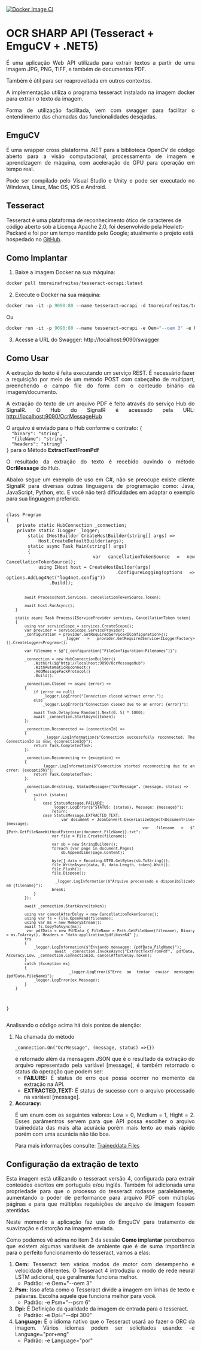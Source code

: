 [![Docker Image CI](https://github.com/tmoreirafreitas/OcrSharp/actions/workflows/docker-image.yml/badge.svg)](https://github.com/tmoreirafreitas/OcrSharp/actions/workflows/docker-image.yml)

# OCR SHARP API (Tesseract + EmguCV + .NET5)
<div style="text-align:justify; text-justify:inter-word;">
<p>É uma aplicação Web API utilizada para extrair textos a partir de uma imagem JPG, PNG, TIFF, e também de documentos PDF.</p>
<p>Também é útil para ser reaproveitada em outros contextos.</p> 
<p>A implementação utiliza o programa tesseract instalado na imagem docker para extrair o texto da imagem.</p>
<p>Forma de utilização facilitada, vem com swagger para facilitar o entendimento das chamadas das funcionalidades desejadas.</p>
</div>

## EmguCV
<div style="text-align:justify; text-justify:inter-word;">
<p>É uma wrapper cross plataforma .NET para a biblioteca OpenCV de código aberto para a visão computacional, processamento de imagem e aprendizagem de máquina, com aceleração de GPU para operação em tempo real.</p>
<p>Pode ser compilado pelo Visual Studio e Unity e pode ser executado no Windows, Linux, Mac OS, iOS e Android.</p>
</div>

## Tesseract
Tesseract é uma plataforma de reconhecimento ótico de caracteres de código aberto sob a Licença Apache 2.0, foi desenvolvido pela Hewlett-Packard e foi por um tempo mantido pelo Google; atualmente o projeto está hospedado no [GitHub](https://github.com/tesseract-ocr/tesseract).

## Como Implantar
1. Baixe a imagem Docker na sua máquina:
```Powershell
docker pull tmoreirafreitas/tesseract-ocrapi:latest
```

2. Execute o Docker na sua máquina:
```Powershell
docker run -it -p 9090:80 --name tesseract-ocrapi -d tmoreirafreitas/tesseract-ocrapi
```
Ou
```Powershell
docker run -it -p 9090:80 --name tesseract-ocrapi -e Oem="--oem 3" -e Psm="--psm 6" -e Dpi="--dpi 300" -e Language="por" -d tmoreirafreitas/tesseract-ocrapi
```

3. Acesse a URL do Swagger: http://localhost:9090/swagger

## Como Usar
<div style="text-align:justify; text-justify:inter-word;">
<p>A extração do texto é feita executando um serviço REST. É necessário fazer a requisição por meio de um método POST com cabeçalho de multipart, preenchendo o campo file do form com o conteúdo binário da imagem/documento.</p>
<p>A extração do texto de um arquivo PDF é feito através do serviço Hub do SignalR. 
O Hub do SignalR é acessado pela URL: <a href="http://localhost:9090/OcrMessageHub" rel="nofollow">http://localhost:9090/OcrMessageHub</a>
</p>
<p>O arquivo é enviado para o Hub conforme o contrato: <code>{
  "binary": "string",
  "fileName": "string",
  "headers": "string"
}</code> para o Método <strong>ExtractTextFromPdf</strong></p>
<p>O resultado da extração do texto é recebido ouvindo o método <strong>OcrMessage</strong> do Hub.</p>

<p>Abaixo segue um exemplo de uso em C#, não se preocupe existe cliente SignalR para diversas outras linguagens de programação como: Java, JavaScript, Python, etc. E você não terá dificuldades em adaptar o exemplo para sua linguagem preferida.</p>
<pre lang='cs'>
<code>
class Program
{
	private static HubConnection _connection;
	private static ILogger _logger;
        static IHostBuilder CreateHostBuilder(string[] args) =>
            Host.CreateDefaultBuilder(args);
        static async Task Main(string[] args)
        {
            var cancellationTokenSource = new CancellationTokenSource();
            using IHost host = CreateHostBuilder(args)
                .ConfigureLogging(options => options.AddLog4Net("log4net.config"))
                .Build();

            await Process(host.Services, cancellationTokenSource.Token);

            await host.RunAsync();
        }

        static async Task Process(IServiceProvider services, CancellationToken token)
        {
            using var serviceScope = services.CreateScope();
            var provider = serviceScope.ServiceProvider;
            _configuration = provider.GetRequiredService<IConfiguration>();
            _logger = provider.GetRequiredService<ILoggerFactory>().CreateLogger<Program>();

            var filename = $@"{_configuration["FileConfiguration:Filenames"]}";

            _connection = new HubConnectionBuilder()
                .WithUrl($@"http://localhost:9090/OcrMessageHub")
                .WithAutomaticReconnect()
                .AddMessagePackProtocol()
                .Build();

            _connection.Closed += async (error) =>
            {
                if (error == null)
                    _logger.LogError("Connection closed without error.");
                else
                    _logger.LogError($"Connection closed due to an error: {error}");

                await Task.Delay(new Random().Next(0, 5) * 1000);
                await _connection.StartAsync(token);
            };

            _connection.Reconnected += (connectionId) =>
            {
                _logger.LogInformation($"Connection successfully reconnected. The ConnectionId is now: {connectionId}");
                return Task.CompletedTask;
            };

            _connection.Reconnecting += (exception) =>
            {
                _logger.LogInformation($"Connection started reconnecting due to an error: {exception}");
                return Task.CompletedTask;
            };

            _connection.On<string, StatusMessage>("OcrMessage", (message, status) =>
            {
                switch (status)
                {
                    case StatusMessage.FAILURE:
                        _logger.LogError($"STATUS: {status}, Message: {message}");
                        return;
                    case StatusMessage.EXTRACTED_TEXT:
                        var document = JsonConvert.DeserializeObject<DocumentFile>(message);
                        var filename = $"{Path.GetFileNameWithoutExtension(document.FileName)}.txt";
                        var file = File.Create(filename);

                        var sb = new StringBuilder();
                        foreach (var page in document.Pages)
                            sb.AppendLine(page.Content);

                        byte[] data = Encoding.UTF8.GetBytes(sb.ToString());
                        file.WriteAsync(data, 0, data.Length, token).Wait();
                        file.Flush();
                        file.Dispose();

                        _logger.LogInformation($"Arquivo processado e disponibilizado em {filename}");
                        break;
                }
            });

            await _connection.StartAsync(token);

            using var cancelAfterDelay = new CancellationTokenSource();
            using var fs = File.OpenRead(filename);
            using var ms = new MemoryStream();
            await fs.CopyToAsync(ms);
            var pdfData = new PdfData { FileName = Path.GetFileName(filename), Binary = ms.ToArray(), Headers = "data:application/pdf;base64" };
            try
            {
                _logger.LogInformation($"Enviando mensagem: {pdfData.FileName}");
                await _connection.InvokeAsync("ExtractTextFromPdf", pdfData, Accuracy.Low, _connection.ConnectionId, cancelAfterDelay.Token);
            }
            catch (Exception ex)
            {
                _logger.LogError($"Erro ao tentar enviar mensagem: {pdfData.FileName}");
                _logger.LogError(ex.Message);
            }
        }
}
</code>
</pre>

<p> Analisando o código acima há dois pontos de atenção:
<ol>
	<li>Na chamada do método <pre lang='cs'><code>_connection.On<string, StatusMessage>("OcrMessage", (message, status) =>{})</code></pre> é retornado além da mensagem JSON que é o resultado da extração do arquivo representado pela variável [message], é também retornado o status da operação que podem ser:
		<ul>
			<li><strong>FAILURE:</strong> É status de erro que possa ocorrer no momento da extração na API.</li>
			<li><strong>EXTRACTED_TEXT:</strong> É status de sucesso com o arquivo processado na variável [message].</li>
		</ul>
	</li>
	<li>
		<strong>Accuracy:</strong> <p>É um enum com os seguintes valores: Low = 0, Medium = 1, Hight = 2. Esses parâmentros servem para que API possa escolher o arquivo traineddata das mais alta acurácia porém mais lento ao mais rápido porém com uma acurácia não tão boa.</p>
		<p>Para mais informações consulte: <a href="https://tesseract-ocr.github.io/tessdoc/#traineddata-files" rel="nofollow">Traineddata Files</a></p>
	</li>
</ol>
</p>
</div>

## Configuração da extração de texto
<div style="text-align:justify; text-justify:inter-word;">
<p>Esta imagem está utilizando o tesseract versão 4, configurada para extrair conteúdos escritos em português e/ou inglês. Também foi adicionada uma propriedade para que o processo do tesseract rodasse paralelamente, aumentando o poder de performance para arquivo PDF com múltiplas páginas e para que múltiplas requisições de arquivo de imagem fossem atentidas.</p>
<p>Neste momento a aplicação faz uso do EmguCV para tratamento de suavização e distorção na imagem enviada.</p>
<p>Como podemos vê acima no item 3 da sessão <strong>Como implantar</strong> percebemos que existem algumas variáveis de ambiente que é de suma importância para o perfeito funcionamento do tesseract, vamos a elas: 
<ol>
	<li><strong>Oem:</strong> Tesseract tem vários modos de motor com desempenho e velocidade diferentes. O Tesseract 4 introduziu o modo de rede neural LSTM adicional, que geralmente funciona melhor.
		<ul>
			<li>Padrão: -e Oem="--oem 3"</li>
		</ul>
	</li>
	<li><strong>Psm:</strong> Isso afeta como o Tesseract divide a imagem em linhas de texto e palavras. Escolha aquele que funciona melhor para você.
		<ul>
			<li>Padrão: -e Psm="--psm 6"</li>
		</ul>
	</li>
	<li><strong>Dpi:</strong> É Definição da qualidade da imagem de entrada para o tesseract.
		<ul>
			<li>Padrão: -e Dpi="--dpi 300"</li>
		</ul>
	</li>
	<li><strong>Language:</strong> É o idioma nativo que o Tesseract usará ao fazer o ORC da imagem. Vários idiomas podem ser solicitados usando: -e Language="por+eng"
		<ul>
			<li>Padrão: -e Language="por"</li>
		</ul>
	</li>
</ol>

</p>
</div>

